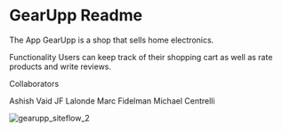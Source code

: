 <h1>GearUpp Readme</h1>

The App
GearUpp is a shop that sells home electronics.

Functionality
Users can keep track of their shopping cart as well as rate products and write reviews.

Collaborators

Ashish Vaid
JF Lalonde
Marc Fidelman
Michael Centrelli



![gearupp_siteflow_2](https://user-images.githubusercontent.com/26772297/28602865-b9eecab4-717d-11e7-985b-c0c24e0f5d58.jpg)



